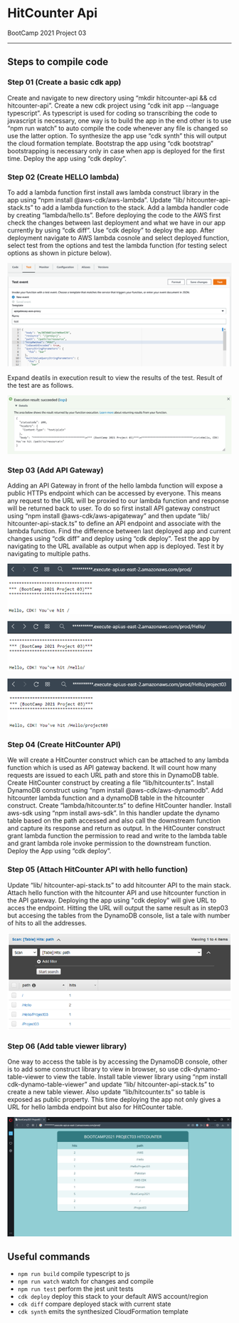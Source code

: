 # HitCounter Api

BootCamp 2021 Project 03

---

## Steps to compile code

### Step 01 (Create a basic cdk app)

Create and navigate to new directory using “mkdir hitcounter-api && cd hitcounter-api”. Create a new cdk project using “cdk init app --language typescript”. As typescript is used for coding so transcribing the code to javascript is necessary, one way is to build the app in the end other is to use “npm run watch” to auto compile the code whenever any file is changed so use the latter option. To synthesize the app use “cdk synth” this will output the cloud formation template. Bootstrap the app using “cdk bootstrap” bootstrapping is necessary only in case when app is deployed for the first time. Deploy the app using “cdk deploy”.

### Step 02 (Create HELLO lambda)

To add a lambda function first install aws lambda construct library in the app using “npm install @aws-cdk/aws-lambda”. Update “lib/ hitcounter-api-stack.ts” to add a lambda function to the stack. Add a lambda handler code by creating “lambda/hello.ts”. Before deploying the code to the AWS first check the changes between last deployment and what we have in our app currently by using “cdk diff”. Use “cdk deploy” to deploy the app. After deployment navigate to AWS lambda cosnole and select deployed function, select test from the options and test the lambda function (for testing select options as shown in picture below).

![AWS Lambda function Test configrations](./snaps/testConfig.PNG)

Expand deatils in execution result to view the results of the test. Result of the test are as follows.

![AWS Lambda function Test results](./snaps/testResult.PNG)

### Step 03 (Add API Gateway)

Adding an API Gateway in front of the hello lambda function will expose a public HTTPs endpoint which can be accessed by everyone. This means any request to the URL will be proxied to our lambda function and response will be returned back to user. To do so first install API gateway construct using “npm install @aws-cdk/aws-apigateway” and then update “lib/ hitcounter-api-stack.ts” to define an API endpoint and associate with the lambda function. Find the difference between last deployed app and current changes using “cdk diff” and deploy using “cdk deploy”. Test the app by navigating to the URL available as output when app is deployed. Test it by navigating to multiple paths.

![API gateway endpoint](./snaps/endpoint.PNG)

![API gateway endpoint path 01](./snaps/endpointpath01.PNG)

![API gateway endpoint path 02](./snaps/endpointpath02.PNG)

### Step 04 (Create HitCounter API)

We will create a HitCounter construct which can be attached to any lambda function which is used as API gateway backend. It will count how many requests are issued to each URL path and store this in DynamoDB table. Create HitCounter construct by creating a file “lib/hitcounter.ts”. Install DynamoDB construct using “npm install @aws-cdk/aws-dynamodb”. Add hitcounter lambda function and a dynamoDB table in the hitcounter construct. Create “lambda/hitcounter.ts” to define HitCounter handler. Install aws-sdk using “npm install aws-sdk”. In this handler update the dynamo table based on the path accessed and also call the downstream function and capture its response and return as output. In the HitCounter construct grant lambda function the permission to read and write to the lambda table and grant lambda role invoke permission to the downstream function. Deploy the App using “cdk deploy”.

### Step 05 (Attach HitCounter API with hello function)

Update “lib/ hitcounter-api-stack.ts” to add hitcounter API to the main stack. Attach hello function with the hitcounter API and use hitcounter function in the API gateway. Deploying the app using "cdk deploy" will give URL to acces the endpoint. Hitting the URL will output the same result as in step03 but accesing the tables from the DynamoDB console, list a tale with number of hits to all the addresses.

![Dynamo Table](./snaps/dynamoTable.PNG)

### Step 06 (Add table viewer library)

One way to access the table is by accessing the DynamoDB console, other is to add some construct library to view in browser, so use cdk-dynamo-table-viewer to view the table. Install table viewer library using “npm install cdk-dynamo-table-viewer” and update “lib/ hitcounter-api-stack.ts” to create a new table viewer. Also update “lib/hitcounter.ts” so table is exposed as public property. This time deploying the app not only gives a URL for hello lambda endpoint but also for HitCounter table.

![Table Viewer Endpoint](./snaps/table.PNG)

## Useful commands

- `npm run build` compile typescript to js
- `npm run watch` watch for changes and compile
- `npm run test` perform the jest unit tests
- `cdk deploy` deploy this stack to your default AWS account/region
- `cdk diff` compare deployed stack with current state
- `cdk synth` emits the synthesized CloudFormation template
